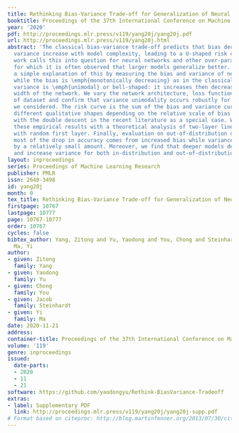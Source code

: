 ```yaml
---
title: Rethinking Bias-Variance Trade-off for Generalization of Neural Networks
booktitle: Proceedings of the 37th International Conference on Machine Learning
year: '2020'
pdf: http://proceedings.mlr.press/v119/yang20j/yang20j.pdf
url: http://proceedings.mlr.press/v119/yang20j.html
abstract: 'The classical bias-variance trade-off predicts that bias decreases and
  variance increase with model complexity, leading to a U-shaped risk curve. Recent
  work calls this into question for neural networks and other over-parameterized models,
  for which it is often observed that larger models generalize better. We provide
  a simple explanation of this by measuring the bias and variance of neural networks:
  while the bias is \emph{monotonically decreasing} as in the classical theory, the
  variance is \emph{unimodal} or bell-shaped: it increases then decreases with the
  width of the network. We vary the network architecture, loss function, and choice
  of dataset and confirm that variance unimodality occurs robustly for all models
  we considered. The risk curve is the sum of the bias and variance curves and displays
  different qualitative shapes depending on the relative scale of bias and variance,
  with the double descent in the recent literature as a special case. We corroborate
  these empirical results with a theoretical analysis of two-layer linear networks
  with random first layer. Finally, evaluation on out-of-distribution data shows that
  most of the drop in accuracy comes from increased bias while variance increases
  by a relatively small amount. Moreover, we find that deeper models decrease bias
  and increase variance for both in-distribution and out-of-distribution data.'
layout: inproceedings
series: Proceedings of Machine Learning Research
publisher: PMLR
issn: 2640-3498
id: yang20j
month: 0
tex_title: Rethinking Bias-Variance Trade-off for Generalization of Neural Networks
firstpage: 10767
lastpage: 10777
page: 10767-10777
order: 10767
cycles: false
bibtex_author: Yang, Zitong and Yu, Yaodong and You, Chong and Steinhardt, Jacob and
  Ma, Yi
author:
- given: Zitong
  family: Yang
- given: Yaodong
  family: Yu
- given: Chong
  family: You
- given: Jacob
  family: Steinhardt
- given: Yi
  family: Ma
date: 2020-11-21
address: 
container-title: Proceedings of the 37th International Conference on Machine Learning
volume: '119'
genre: inproceedings
issued:
  date-parts:
  - 2020
  - 11
  - 21
software: https://github.com/yaodongyu/Rethink-BiasVariance-Tradeoff
extras:
- label: Supplementary PDF
  link: http://proceedings.mlr.press/v119/yang20j/yang20j-supp.pdf
# Format based on citeproc: http://blog.martinfenner.org/2013/07/30/citeproc-yaml-for-bibliographies/
---
```

